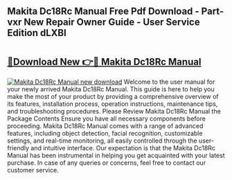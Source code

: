 ## Makita Dc18Rc Manual Free Pdf Download - Part-vxr New Repair Owner Guide - User Service Edition dLXBl

# <h2><a href="http://bc37576.oget.top/?id=Makita+Dc18Rc+Manual">🔗Download New 👉🔴 Makita Dc18Rc Manual</a></h2>

[![Makita Dc18Rc Manual new download](https://i.imgur.com/5g1atiW.png)](http://bc37576.oget.top/?id=Makita+Dc18Rc+Manual)
Welcome to the user manual for your newly arrived Makita Dc18Rc Manual. This guide is here to help you make the most of your product by providing a comprehensive overview of its features, installation process, operation instructions, maintenance tips, and troubleshooting procedures. Please Review Makita Dc18Rc Manual the Package Contents Ensure you have all necessary components before proceeding. Makita Dc18Rc Manual comes with a range of advanced features, including object detection, facial recognition, customizable settings, and real-time monitoring, all easily controlled through the user-friendly and intuitive interface. Our expectation is that the Makita Dc18Rc Manual has been instrumental in helping you get acquainted with your latest purchase. In case of any queries or concerns, feel free to contact our customer service.
